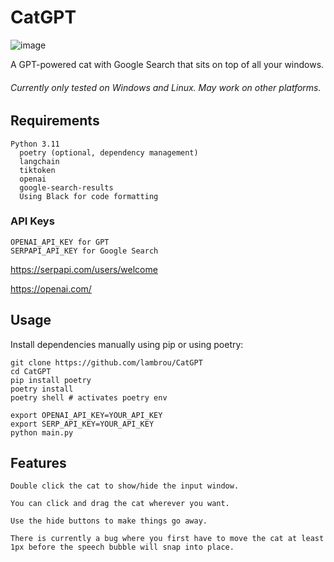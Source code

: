 # CatGPT

![image](https://github.com/lambrou/CatGPT/assets/42124973/34bdbebc-5843-4d02-8e96-919e65317237)


A GPT-powered cat with Google Search that sits on top of all your windows.
###### Currently only tested on Windows and Linux. May work on other platforms.
## Requirements
```shell
Python 3.11
  poetry (optional, dependency management)
  langchain
  tiktoken
  openai
  google-search-results
  Using Black for code formatting
```

### API Keys
```shell
OPENAI_API_KEY for GPT
SERPAPI_API_KEY for Google Search
```
https://serpapi.com/users/welcome

https://openai.com/

## Usage
Install dependencies manually using pip or using poetry:
```shell
git clone https://github.com/lambrou/CatGPT
cd CatGPT
pip install poetry
poetry install
poetry shell # activates poetry env
```

```shell
export OPENAI_API_KEY=YOUR_API_KEY
export SERP_API_KEY=YOUR_API_KEY
python main.py
```

## Features

    Double click the cat to show/hide the input window.

    You can click and drag the cat wherever you want.

    Use the hide buttons to make things go away.

    There is currently a bug where you first have to move the cat at least 1px before the speech bubble will snap into place.

